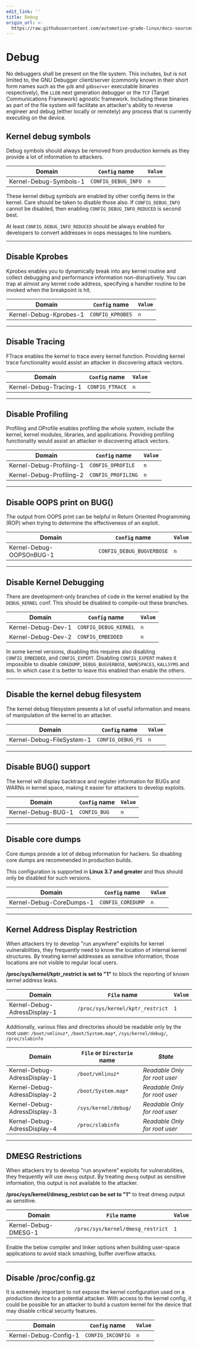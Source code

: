 ```yaml
---
edit_link: ''
title: Debug
origin_url: >-
  https://raw.githubusercontent.com/automotive-grade-linux/docs-sources/guppy/docs/security-blueprint/part-4/4-Debug.md
---
```


<!-- WARNING: This file is generated by fetch_docs.js using /home/boron/Documents/AGL/docs-webtemplate/site/_data/tocs/architecture/guppy/security_blueprint-security-blueprint-book.yml -->

# Debug

No debuggers shall be present on the file system. This includes, but is not limited to, the GNU Debugger client/server (commonly known in their short form names such as the `gdb` and `gdbserver` executable binaries respectively), the `LLDB` next generation debugger or the `TCF` (Target Communications Framework) agnostic framework. Including these binaries as part of the file system will facilitate an attacker's ability to reverse engineer and debug (either locally or remotely) any process that is currently executing on the device.

## Kernel debug symbols

Debug symbols should always be removed from production kernels as they provide a lot of information to attackers.

<!-- section-config -->

Domain                 | `Config` name       | `Value`
---------------------- | ------------------- | -------
Kernel-Debug-Symbols-1 | `CONFIG_DEBUG_INFO` | `n`

<!-- end-section-config -->

These kernel debug symbols are enabled by other config items in the kernel. Care should be taken to disable those also. If `CONFIG_DEBUG_INFO` cannot be disabled, then enabling `CONFIG_DEBUG_INFO_REDUCED` is second best.

<!-- section-note -->

At least `CONFIG_DEBUG_INFO_REDUCED` should be always enabled for developers to convert addresses in oops messages to line numbers.

<!-- end-section-note -->

--------------------------------------------------------------------------------

## Disable Kprobes

Kprobes enables you to dynamically break into any kernel routine and collect debugging and performance information non-disruptively. You can trap at almost any kernel code address, specifying a handler routine to be invoked when the breakpoint is hit.

<!-- section-config -->

Domain                 | `Config` name    | `Value`
---------------------- | ---------------- | -------
Kernel-Debug-Kprobes-1 | `CONFIG_KPROBES` | `n`

<!-- end-section-config -->

--------------------------------------------------------------------------------

## Disable Tracing

FTrace enables the kernel to trace every kernel function. Providing kernel trace functionality would assist an attacker in discovering attack vectors.

<!-- section-config -->

Domain                 | `Config` name   | `Value`
---------------------- | --------------- | -------
Kernel-Debug-Tracing-1 | `CONFIG_FTRACE` | `n`

<!-- end-section-config -->

--------------------------------------------------------------------------------

## Disable Profiling

Profiling and OProfile enables profiling the whole system, include the kernel, kernel modules, libraries, and applications. Providing profiling functionality would assist an attacker in discovering attack vectors.

<!-- section-config -->

Domain                   | `Config` name      | `Value`
------------------------ | ------------------ | -------
Kernel-Debug-Profiling-1 | `CONFIG_OPROFILE`  | `n`
Kernel-Debug-Profiling-2 | `CONFIG_PROFILING` | `n`

<!-- end-section-config -->

--------------------------------------------------------------------------------

## Disable OOPS print on BUG()

The output from OOPS print can be helpful in Return Oriented Programming (ROP) when trying to determine the effectiveness of an exploit.

<!-- section-config -->

Domain                   | `Config` name             | `Value`
------------------------ | ------------------------- | -------
Kernel-Debug-OOPSOnBUG-1 | `CONFIG_DEBUG_BUGVERBOSE` | `n`

<!-- end-section-config -->

--------------------------------------------------------------------------------

## Disable Kernel Debugging

There are development-only branches of code in the kernel enabled by the `DEBUG_KERNEL` conf. This should be disabled to compile-out these branches.

<!-- section-config -->

Domain             | `Config` name         | `Value`
------------------ | --------------------- | -------
Kernel-Debug-Dev-1 | `CONFIG_DEBUG_KERNEL` | `n`
Kernel-Debug-Dev-2 | `CONFIG_EMBEDDED`     | `n`

<!-- end-section-config -->

In some kernel versions, disabling this requires also disabling `CONFIG_EMBEDDED`, and `CONFIG_EXPERT`. Disabling `CONFIG_EXPERT` makes it impossible to disable `COREDUMP`, `DEBUG_BUGVERBOSE`, `NAMESPACES`, `KALLSYMS` and `BUG`. In which case it is better to leave this enabled than enable the others.

--------------------------------------------------------------------------------

<!-- pagebreak -->

## Disable the kernel debug filesystem

The kernel debug filesystem presents a lot of useful information and means of manipulation of the kernel to an attacker.

<!-- section-config -->

Domain                    | `Config` name     | `Value`
------------------------- | ----------------- | -------
Kernel-Debug-FileSystem-1 | `CONFIG_DEBUG_FS` | `n`

<!-- end-section-config -->

--------------------------------------------------------------------------------

## Disable BUG() support

The kernel will display backtrace and register information for BUGs and WARNs in kernel space, making it easier for attackers to develop exploits.

<!-- section-config -->

Domain             | `Config` name | `Value`
------------------ | ------------- | -------
Kernel-Debug-BUG-1 | `CONFIG_BUG`  | `n`

<!-- end-section-config -->

--------------------------------------------------------------------------------

## Disable core dumps

Core dumps provide a lot of debug information for hackers. So disabling core dumps are recommended in production builds.

This configuration is supported in **Linux 3.7 and greater** and thus should only be disabled for such versions.

<!-- section-config -->

Domain                   | `Config` name     | `Value`
------------------------ | ----------------- | -------
Kernel-Debug-CoreDumps-1 | `CONFIG_COREDUMP` | `n`

<!-- end-section-config -->

--------------------------------------------------------------------------------

<!-- pagebreak -->

## Kernel Address Display Restriction

When attackers try to develop "run anywhere" exploits for kernel vulnerabilities, they frequently need to know the location of internal kernel structures. By treating kernel addresses as sensitive information, those locations are not visible to regular local users.

**/proc/sys/kernel/kptr_restrict is set to "1"** to block the reporting of known kernel address leaks.

<!-- section-config -->

Domain                       | `File` name                      | `Value`
---------------------------- | -------------------------------- | -------
Kernel-Debug-AdressDisplay-1 | `/proc/sys/kernel/kptr_restrict` | `1`

<!-- end-section-config -->

Additionally, various files and directories should be readable only by the root user: `/boot/vmlinuz*`, `/boot/System.map*`, `/sys/kernel/debug/`, `/proc/slabinfo`

<!-- section-config -->

Domain                       | `File` or `Directorie` name | _State_
---------------------------- | --------------------------- | -----------------------------
Kernel-Debug-AdressDisplay-1 | `/boot/vmlinuz*`            | _Readable Only for root user_
Kernel-Debug-AdressDisplay-2 | `/boot/System.map*`         | _Readable Only for root user_
Kernel-Debug-AdressDisplay-3 | `/sys/kernel/debug/`        | _Readable Only for root user_
Kernel-Debug-AdressDisplay-4 | `/proc/slabinfo`            | _Readable Only for root user_

<!-- end-section-config -->

--------------------------------------------------------------------------------

## DMESG Restrictions

When attackers try to develop "run anywhere" exploits for vulnerabilities, they frequently will use `dmesg` output. By treating `dmesg` output as sensitive information, this output is not available to the attacker.

**/proc/sys/kernel/dmesg_restrict can be set to "1"** to treat dmesg output as sensitive.

<!-- section-config -->

Domain               | `File` name                       | `Value`
-------------------- | --------------------------------- | -------
Kernel-Debug-DMESG-1 | `/proc/sys/kernel/dmesg_restrict` | `1`

<!-- end-section-config -->

Enable the below compiler and linker options when building user-space applications to avoid stack smashing, buffer overflow attacks.

--------------------------------------------------------------------------------

<!-- pagebreak -->

## Disable /proc/config.gz

It is extremely important to not expose the kernel configuration used on a production device to a potential attacker. With access to the kernel config, it could be possible for an attacker to build a custom kernel for the device that may disable critical security features.

<!-- section-config -->

Domain                | `Config` name     | `Value`
--------------------- | ----------------- | -------
Kernel-Debug-Config-1 | `CONFIG_IKCONFIG` | `n`

<!-- end-section-config -->

